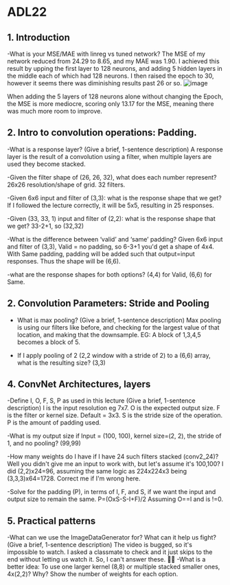 # ADL22

## 1. Introduction
-What is your MSE/MAE with linreg vs tuned network?
The MSE of my network reduced from 24.29 to 8.65, and my MAE was 1.90. I achieved this result by upping the first layer to 128 neurons, and adding 5 hidden layers in the middle each of which had 128 neurons. I then raised the epoch to 30, however it seems there was diminishing results past 26 or so. 
![image](https://user-images.githubusercontent.com/54987160/170630715-77067474-0972-48b4-bab2-5994e9969b9e.png)

When adding the 5 layers of 128 neurons alone without changing the Epoch, the MSE is more mediocre, scoring only 13.17 for the MSE, meaning there was much more room to improve. 

## 2. Intro to convolution operations: Padding.
-What is a response layer? (Give a brief, 1-sentence description)
A response layer is the result of a convolution using a filter, when multiple layers are used they become stacked. 

-Given the filter shape of (26, 26, 32), what does each number represent?
26x26 resolution/shape of grid. 32 filters.

-Given 6x6 input and filter of (3,3): what is the response shape that we get? 
If I followed the lecture correctly, it will be 5x5, resulting in 25 responses. 

-Given (33, 33, 1) input and filter of (2,2): what is the response shape that we get? 
33-2+1, so (32,32)

-What is the difference between ‘valid’ and ‘same’ padding? Given 6x6 input and filter of (3,3),
Valid = no padding, so 6-3+1 you'd get a shape of 4x4. With Same padding, padding will be added such that output=input responses. Thus the shape will be (6,6). 

-what are the response shapes for both options? 
(4,4) for Valid, (6,6) for Same. 

## 2. Convolution Parameters: Stride and Pooling
- What is max pooling? (Give a brief, 1-sentence description)
Max pooling is using our filters like before, and checking for the largest value of that location, and making that the downsample. EG: A block of 1,3,4,5 becomes a block of 5. 

- If I apply pooling of 2 (2,2 window with a stride of 2) to a (6,6) array, what is the resulting size? 
(3,3)


## 4. ConvNet Architectures, layers
-Define I, O, F, S, P as used in this lecture (Give a brief, 1-sentence description)
I is the input resolution eg 7x7.
O is the expected output size.
F is the filter or kernel size. Default = 3x3. 
S is the stride size of the operation.
P is the amount of padding used.

-What is my output size if Input = (100, 100), kernel size=(2, 2), the stride of 1, and no pooling? 
(99,99)

-How many weights do I have if I have 24 such filters stacked (conv2_24)?
Well you didn't give me an input to work with, but let's assume it's 100,100? I did (2,2)x24=96, assuming the same logic as 224x224x3 being (3,3,3)x64=1728. Correct me if I'm wrong here.

-Solve for the padding (P), in terms of I, F, and S, if we want the input and output size to remain the same. 
P=(OxS-S-I+F)/2 Assuming O==I and is !=0.

## 5. Practical patterns
-What can we use the ImageDataGenerator for? What can it help us fight? (Give a brief, 1-sentence description)
The video is bugged, so it's impossible to watch. I asked a classmate to check and it just skips to the end without letting us watch it. So, I can't answer these. 🤷‍♂️
-What is a better idea: To use one larger kernel (8,8) or multiple stacked smaller ones, 4x(2,2)? Why? Show the number of weights for each option. 
